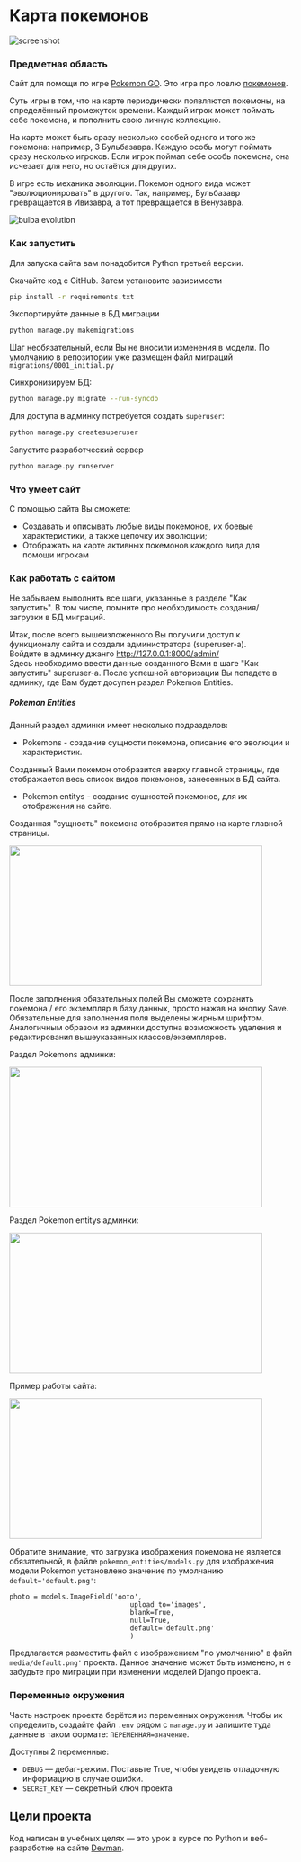 # Карта покемонов

![screenshot](https://dvmn.org/filer/canonical/1563275070/172/)

### Предметная область

Сайт для помощи по игре [Pokemon GO](https://www.pokemongo.com/en-us/). Это игра про ловлю [покемонов](https://ru.wikipedia.org/wiki/%D0%9F%D0%BE%D0%BA%D0%B5%D0%BC%D0%BE%D0%BD).

Суть игры в том, что на карте периодически появляются покемоны, на определённый промежуток времени. Каждый игрок может поймать себе покемона, и пополнить свою личную коллекцию.

На карте может быть сразу несколько особей одного и того же покемона: например, 3 Бульбазавра. Каждую особь могут поймать сразу несколько игроков. Если игрок поймал себе особь покемона, она исчезает для него, но остаётся для других.

В игре есть механика эволюции. Покемон одного вида может "эволюционировать" в другого. Так, например, Бульбазавр превращается в Ивизавра, а тот превращается в Венузавра.

![bulba evolution](https://dvmn.org/filer/canonical/1562265973/167/)

### Как запустить

Для запуска сайта вам понадобится Python третьей версии.

Скачайте код с GitHub. Затем установите зависимости

```sh
pip install -r requirements.txt
```

Экспортируйте данные в БД миграции

```sh
python manage.py makemigrations
```
Шаг необязательный, если Вы не вносили изменения в модели.
По умолчанию в репозитории уже размещен файл миграций `migrations/0001_initial.py`

Синхронизируем БД:
```sh
python manage.py migrate --run-syncdb 
```
Для доступа в админку потребуется создать `superuser`:

```sh
python manage.py createsuperuser
```
Запустите разработческий сервер

```sh
python manage.py runserver
```

### Что умеет сайт

С помощью сайта Вы сможете:
- Создавать и описывать любые виды покемонов, их боевые характеристики, а также цепочку их эволюции;
- Отображать на карте активных покемонов каждого вида для помощи игрокам  

### Как работать с сайтом
Не забываем выполнить все шаги, указанные в разделе "Как запустить".
В том числе, помните про необходимость создания/загрузки в БД миграций.

Итак, после всего вышеизложенного Вы получили доступ к функционалу сайта и создали администратора (superuser-а).  
Войдите в админку джанго
http://127.0.0.1:8000/admin/  
Здесь необходимо ввести данные созданного Вами в шаге "Как запустить" superuser-а.
После успешной авторизации Вы попадете в админку, где Вам будет досупен раздел Pokemon Entities.

##### Pokemon Entities
Данный раздел админки имеет несколько подразделов:
- Pokemons - создание сущности покемона, описание его эволюции и характеристик.  

Созданный Вами покемон отобразится вверху главной страницы, где отображается весь список видов покемонов, занесенных в БД сайта.

- Pokemon entitys - создание сущностей покемонов, для их отображения на сайте.

Созданная "сущность" покемона отобразится прямо на карте главной страницы.

<img src="https://i.ibb.co/F7Mfxfp/2022-04-10-09-30-32.png"  width="450" height="250">

После заполнения обязательных полей Вы сможете сохранить покемона / его экземпляр в базу данных, просто нажав на кнопку Save.
Обязательные для заполнения поля выделены жирным шрифтом.
Аналогичным образом из админки доступна возможность удаления и редактирования вышеуказанных классов/экземпляров.

Раздел Pokemons админки:

<img src=https://i.ibb.co/TMkhnfW/2022-04-10-09-49-37.png width="450" height="250">

Раздел Pokemon entitys админки:

<img src=https://i.ibb.co/ydV4tWR/2022-04-10-09-52-02.png width="450" height="250">

Пример работы сайта: 

<img src="https://dvmn.org/media/1_jOJBR3o.png" width="450" height="250">

Обратите внимание, что загрузка изображения покемона не является обязательной, 
в файле `pokemon_entities/models.py` для изображения модели Pokemon установлено значение по умолчанию `default='default.png'`:
```
photo = models.ImageField('фото',
                              upload_to='images',
                              blank=True,
                              null=True,
                              default='default.png'
                              )
```
Предлагается разместить файл с изображением "по умолчанию" в файл `media/default.png'` проекта.
Данное значение может быть изменено, н е забудьте про миграции при изменении моделей Django проекта.


### Переменные окружения

Часть настроек проекта берётся из переменных окружения. Чтобы их определить, создайте файл `.env` рядом с `manage.py` и запишите туда данные в таком формате: `ПЕРЕМЕННАЯ=значение`.

Доступны 2 переменные:
- `DEBUG` — дебаг-режим. Поставьте True, чтобы увидеть отладочную информацию в случае ошибки.
- `SECRET_KEY` — секретный ключ проекта


## Цели проекта

Код написан в учебных целях — это урок в курсе по Python и веб-разработке на сайте [Devman](https://dvmn.org).
